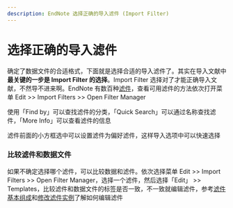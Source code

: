 ```yaml
---
description: EndNote 选择正确的导入滤件 (Import Filter)
---
```


# 选择正确的导入滤件

确定了数据文件的合适格式，下面就是选择合适的导入滤件了。其实在导入文献中**最关键的一步是 Import Filter 的选择**。Import Filter 选择对了才能正确导入文献，不然导不进来啊。EndNote 有数百种[滤件](../16Filters/Introduction_to_Filtrs.htm)，查看可用滤件的方法依次打开菜单 Edit &gt;&gt;  Import Filters &gt;&gt; Open Filter Manager

使用「Find by」可以查找滤件的分类，「Quick Search」可以通过名称查找滤件，「More Info」可以查看滤件的信息

滤件前面的小方框选中可以设置滤件为偏好滤件，这样导入选项中可以快速选择

### 比较滤件和数据文件

如果不确定选择哪个滤件，可以比较数据和滤件。依次选择菜单 Edit &gt;&gt;  Import Filters &gt;&gt; Open Filter Manager，选择一个滤件，然后选择「Edit」 &gt;&gt; Templates，比较滤件和数据文件的标签是否一致，不一致就编辑滤件，参考[滤件基本组成](../16Filters/The_Basic_Componts_ofaFltr.htm)和[修改滤件实例](../16Filters/ModifyngExstngFltrExample.htm)了解如何编辑滤件

